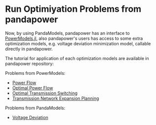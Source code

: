 # Run Optimiyation Problems from pandapower


Now, by using PandaModels, pandapower has an interface to [PowerModels.jl](https://lanl-ansi.github.io/PowerModels.jl/stable/), also pandapower's users has access to some extra optimization models, e.g. voltage deviation minimization model, callable directly in pandapower.

The tutorial for application of each optimization models are available in pandapower repository:

Problems from PowerModels:
<!-- * [Power Flow](https://github.com/e2nIEE/pandapower/blob/develop/tutorials/pf_powermodels.ipynb) -->
* [Power Flow](https://github.com/e2nIEE/pandapower/blob/develop/tutorials/pf_powermodels%20.ipynb)
* [Optimal Power Flow](https://github.com/e2nIEE/pandapower/blob/develop/tutorials/opf_powermodels.ipynb)
* [Optimal Transmission Switching](https://github.com/e2nIEE/pandapower/blob/develop/tutorials/ost_powermodels.ipynb)
* [Transmission Network Expansion Planning](https://github.com/e2nIEE/pandapower/blob/develop/tutorials/tnep_powermodels.ipynb)

Problems from PandaModels:
* [Voltage Deviation](https://github.com/e2nIEE/pandapower/blob/develop/tutorials/vd_pandamodels.ipynb)
